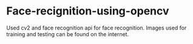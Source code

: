 # Face-recignition-using-opencv
Used cv2 and face recognition api for face recognition.
Images used for training and testing can be found on the internet.
